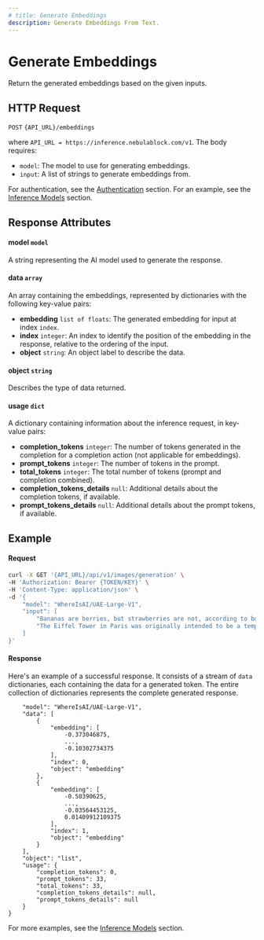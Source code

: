 ```yaml
---
# title: Generate Embeddings 
description: Generate Embeddings From Text.
---
```


# Generate Embeddings

Return the generated embeddings based on the given inputs. 

## HTTP Request

`POST` `{API_URL}/embeddings`

where `API_URL = https://inference.nebulablock.com/v1`. The body requires: 

- `model`: The model to use for generating embeddings.
- `input`: A list of strings to generate embeddings from.

For authentication, see the [Authentication](../Authentication.md) section. For an example, see the [Inference Models](../../Inference_Models/Embedding_Generation.md) section.

## Response Attributes

#### model `model`
A string representing the AI model used to generate the response.

#### data `array`
An array containing the embeddings, represented by dictionaries with the following key-value pairs: 

- **embedding** `list of floats`: The generated embedding for input at index `index`. 
- **index** `integer`: An index to identify the position of the embedding in the response, relative to the ordering of the input.
- **object** `string`: An object label to describe the data. 

#### object `string`
Describes the type of data returned.

#### usage `dict`
A dictionary containing information about the inference request, in key-value pairs: 

- **completion_tokens** `integer`: The number of tokens generated in the completion for a completion action (not applicable for embeddings).
- **prompt_tokens** `integer`: The number of tokens in the prompt.
- **total_tokens** `integer`: The total number of tokens (prompt and completion combined).
- **completion_tokens_details** `null`: Additional details about the completion tokens, if available. 
- **prompt_tokens_details** `null`: Additional details about the prompt tokens, if available. 

## Example

#### Request

```bash
curl -X GET '{API_URL}/api/v1/images/generation' \
-H 'Authorization: Bearer {TOKEN/KEY}' \
-H 'Content-Type: application/json' \
-d '{
    "model": "WhereIsAI/UAE-Large-V1",
    "input": [
        "Bananas are berries, but strawberries are not, according to botanical classifications.",
        "The Eiffel Tower in Paris was originally intended to be a temporary structure."
    ]
}'
```

#### Response

Here's an example of a successful response. It consists of a stream of `data` dictionaries, each containing the data for 
a generated token. The entire collection of dictionaries represents the complete generated response. 

```json{
    "model": "WhereIsAI/UAE-Large-V1",
    "data": [
        {
            "embedding": [
                -0.373046875,
                ...,
                -0.10302734375
            ],
            "index": 0,
            "object": "embedding"
        },
        {
            "embedding": [
                -0.50390625,
                ...,
                -0.03564453125,
                0.01409912109375
            ],
            "index": 1,
            "object": "embedding"
        }
    ],
    "object": "list",
    "usage": {
        "completion_tokens": 0,
        "prompt_tokens": 33,
        "total_tokens": 33,
        "completion_tokens_details": null,
        "prompt_tokens_details": null
    }
}
```

For more examples, see the [Inference Models](../../Inference_Models/Embedding_Generation.md) section.
